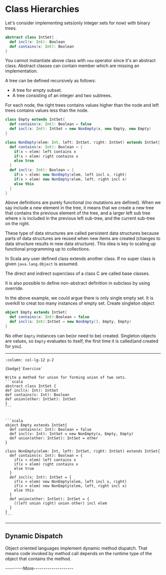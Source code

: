 # Class Hierarchies

Let's consider implementing sets(only integer sets for now) with binary trees.

```scala
abstract class IntSet{
  def incl(x: Int): Boolean
  def contains(x: Int): Boolean
}
```
You cannot instantiate above class with `new` operator since it's an abstract class. Abstract classes can contain member which are missing an implementation.

A tree can be defined recursively as follows:
- A tree for empty subset.
- A tree consisting of an integer and two subtrees.

For each node, the right trees contains values higher than the node and left trees contains values less than the node.

```scala
class Empty extends IntSet{
  def contains(x: Int): Boolean = false
  def incl(x: Int): IntSet = new NonEmpty(x, new Empty, new Empty)
}
```


```scala
class NonEmpty(elem: Int, left: IntSet, right: IntSet) extends IntSet{
  def contains(x: Int): Boolean = {
    if(x < elem) left contains x
    if(x > elem) right contains x
    else true
  }
  def incl(x: Int): Boolean = {
    if(x < elem) new NonEmpty(elem, left incl x, right)
    if(x > elem) new NonEmpty(elem, left, right incl x)
    else this
  }
}
```

Above definitions are purely functional (no mutations are defined). When we say include a new element in the tree, it means that we create a new tree that contains the previous element of the tree, and a larger left sub tree where x is included in the previous left sub-tree, and the current sub-tree on the right.

These type of data structures are called persistent data structures because parts of data structures are reused when new items are created (changes to data structure results in new data structure). This idea is key to scaling up functional programming up to collections.


In Scala any user defined class extends another class. If no super class is given `java.lang.Object` is assumed.

The direct and indirect superclass of a class C are called base classes.

It is also possible to define non-abstract definition in subclass by using override.

In the above example, we could argue there is only single empty set. It is overkill to creat too many instances of empty set. Create singleton object

```scala
object Empty extends IntSet{
  def contains(x: Int):Boolean = false
  def incl(x: Int):IntSet = new NonEmpty(3, Empty, Empty)
}
```

No other `Empty` instances can be(or need to be) created. Singleton objects are values, so `Empty` evaluates to itself, the first time it is called(and created for you).

-------------------------------------------------------------------

````{panels}
:column: col-lg-12 p-2

{badge}`Exercise`

Write a method for union for forming union of two sets.
```scala
abstract class IntSet {
def incl(x: Int): IntSet
def contains(x: Int): Boolean
def union(other: IntSet): IntSet
}
```
````

````{dropdown} Solution

```scala
object Empty extends IntSet{
  def contains(x: Int): Boolean = false
  def incl(x: Int): IntSet = new NonEmpty(x, Empty, Empty)
  def union(other: IntSet): IntSet = other
}

class NonEmpty(elem: Int, left: IntSet, right: IntSet) extends IntSet{
  def contains(x: Int): Boolean = {
    if(x < elem) left contains x
    if(x > elem) right contains x
    else true
  }
  def incl(x: Int): IntSet = {
    if(x < elem) new NonEmpty(elem, left incl x, right)
    if(x > elem) new NonEmpty(elem, left, right incl x)
    else this
  }
  def union(other: IntSet): IntSet = {
    ((left union right) union other) incl elem
  }
}
```
````

--------------------------------------------------------------------------------


## Dynamic Dispatch

Object oriented languages implement dynamic method dispatch. That means code invoked by method call depends on the runtime type of the object that contains the method.

---------More--------------------
